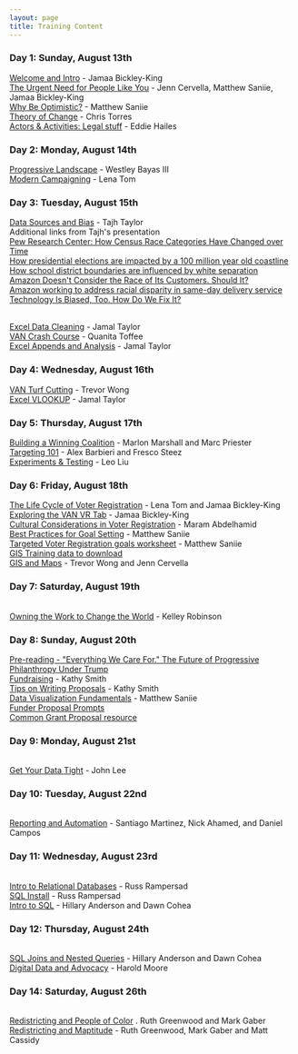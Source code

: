 ```yaml
---
layout: page
title: Training Content 
---
```


### Day 1: Sunday, August 13th

[Welcome and Intro](https://www.dropbox.com/s/lkfo0g1xcl79m47/Change%20the%20Game%20Welcome%20and%20Intro-Jamaa%20Bickley-King.pptx.pdf?dl=0) - Jamaa Bickley-King
<br>[The Urgent Need for People Like You](https://www.dropbox.com/s/ig82nkw18mse4ei/The%20Urgent%20Need%20for%20People%20like%20You-Cervella%20Saniie%20Jamaa.pdf?dl=0) - Jenn Cervella, Matthew Saniie, Jamaa Bickley-King
<br>[Why Be Optimistic?](https://www.dropbox.com/s/58f6qsvopktic15/Notes%20on%20Why%20to%20be%20Optimistic-Matthew%20Saniie.pdf?dl=0) - Matthew Saniie
<br>[Theory of Change](https://www.dropbox.com/s/q58uzlouy8l74ti/Theory%20of%20Change%20-%20Chris%20Torres.pdf?dl=0) - Chris Torres
<br>[Actors & Activities: Legal stuff](https://www.dropbox.com/s/malgw8ubqjl66qj/Actors%20%26%20Activity-Legal%20stuff-Eddie%20Hailes.pdf?dl=0) - Eddie Hailes

### Day 2: Monday, August 14th

[Progressive Landscape](https://www.dropbox.com/s/ziaig7tnaoomofm/Progressive%20Landscape-Westley%20Bayas.pdf?dl=0) - Westley Bayas III
<br>[Modern Campaigning](https://www.dropbox.com/s/tdbtiyaew7qgvhj/Modern%20Campaigning%20-%20Lena%20Tom.pdf?dl=0) - Lena Tom

### Day 3: Tuesday, August 15th

[Data Sources and Bias](https://www.dropbox.com/s/1evpmvcnpld5z6p/Data%20Sources%20and%20Bias-Tajh%20Taylor.pdf?dl=0) - Tajh Taylor
    <br>Additional links from Tajh's presentation
    <br>[Pew Research Center: How Census Race Categories Have Changed over Time](http://www.pewsocialtrends.org/interactives/multiracial-timeline/)
    <br>[How presidential elections are impacted by a 100 million year old coastline](http://www.deepseanews.com/2012/06/how-presidential-elections-are-impacted-by-a-100-million-year-old-coastline/)
    <br>[How school district boundaries are influenced by white separation](https://www.usnews.com/news/education-news/articles/2017-06-21/white-wealthy-communities-line-up-to-create-their-own-school-districts)
    <br>[Amazon Doesn't Consider the Race of Its Customers. Should It?](https://www.bloomberg.com/graphics/2016-amazon-same-day/)
    <br>[Amazon working to address racial disparity in same-day delivery service](https://www.theverge.com/2016/5/8/11634830/amazon-same-day-delivery-racial-bias-pledge)
    <br>[Technology Is Biased, Too. How Do We Fix It?](https://fivethirtyeight.com/features/technology-is-biased-too-how-do-we-fix-it/)

<br>[Excel Data Cleaning](https://www.dropbox.com/s/vl9ml42x0gn2vxq/Excel%20Data%20Cleaning-Jamal%20Taylor.pdf?dl=0) - Jamal Taylor
<br>[VAN Crash Course](https://www.dropbox.com/s/x2cya7mw1t5uklo/VAN%20101-Quanita%20Toffee.pdf?dl=0) - Quanita Toffee
<br>[Excel Appends and Analysis](https://www.dropbox.com/s/2tsbctsnzkqxxgn/Excel%20Appends%20and%20Analysis-Jamal%20Taylor.pdf?dl=0) - Jamal Taylor

### Day 4: Wednesday, August 16th

[VAN Turf Cutting](https://www.dropbox.com/s/fl7l6z1g56nu74u/VAN%20Turf%20Cutting-Trevor%20Wong.pdf?dl=0) - Trevor Wong
<br>[Excel VLOOKUP](https://www.dropbox.com/s/w0n0ds51zxzddsn/Excel%20VLOOKUP-Jamal%20Taylor.pdf?dl=0) - Jamal Taylor

### Day 5: Thursday, August 17th

[Building a Winning Coalition](https://www.dropbox.com/s/bx5xuay9w0q2akn/Building%20a%20Winning%20Coalition-Marlon%20Marshall%20Marc%20Priester.pdf?dl=0) - Marlon Marshall and Marc Priester
<br>[Targeting 101](https://www.dropbox.com/s/p9v1q8aj4b5npnt/Targeting%20101-Alex%20Barbieri%20and%20Fresco%20Steez.pdf?dl=0) - Alex Barbieri and Fresco Steez
<br>[Experiments & Testing](https://www.dropbox.com/s/6b7l91re3z3ha1o/Experiments%20and%20Testing-Leo%20Liu.pdf?dl=0) - Leo Liu

### Day 6: Friday, August 18th

[The Life Cycle of Voter Registration](https://www.dropbox.com/s/o0yq8p9foq56r29/The%20Voter%20Registration%20Life%20Cycle-Lena%20Tom%20and%20Jamaa%20Bickley-King.pdf?dl=0) - Lena Tom and Jamaa Bickley-King
<br>[Exploring the VAN VR Tab](https://www.dropbox.com/s/64i7m2eklcgbubp/Exploring%20the%20VAN%20VR%20Tab-Jamaa%20Bickley-King.pptx.pdf?dl=0) - Jamaa Bickley-King
<br>[Cultural Considerations in Voter Registration](https://www.dropbox.com/s/s7wx8yacdgeimor/Voter%20Reg%20Cultural%20Considerations-Maram.pdf?dl=0) - Maram Abdelhamid
<br>[Best Practices for Goal Setting](https://www.dropbox.com/s/wtg3ila37ukptgw/Best%20Practices%20for%20Goal%20Setting-Matthew%20Saniie.pdf?dl=0) - Matthew Saniie
<br>[Targeted Voter Registration goals worksheet](https://www.dropbox.com/s/bib37fhqcaiqz68/C3%20Targeted%20VR%20worksheet-Matthew%20Saniie.xlsx?dl=0) - Matthew Saniie
<br>[GIS Training data to download](https://www.dropbox.com/s/f6ych72aopg4i69/GIS_training_data-Trevor%20Wong.zip?dl=0)
<br>[GIS and Maps](https://www.dropbox.com/s/s5k51hz8zso1wxc/Maps%20%26%20GIS-Trevor%20Wong%20%26%20Jenn%20Cervella.pdf?dl=0) - Trevor Wong and Jenn Cervella
<br>

### Day 7: Saturday, August 19th

<br>[Owning the Work to Change the World](https://www.dropbox.com/s/eowakn6ici2qv9a/Owning%20the%20Work%20to%20Change%20the%20World-Kelley%20Robinson.pptx.pdf?dl=0) - Kelley Robinson

### Day 8: Sunday, August 20th
[Pre-reading - "Everything We Care For." The Future of Progressive Philanthropy Under Trump](https://www.insidephilanthropy.com/home/2016/11/28/the-future-of-progressive-philanthropy-under-a-trump-presidency)
<br>[Fundraising](https://www.dropbox.com/s/5gkc8i23vom12rg/Fundraising-Kathy%20Smith.pdf?dl=0) - Kathy Smith
<br>[Tips on Writing Proposals](https://www.dropbox.com/s/axoikb2uo326qpa/Tips%20for%20writing%20proposals-Kathy%20Smith.pdf?dl=0) - Kathy Smith
<br>[Data Visualization Fundamentals](https://www.dropbox.com/s/uwvpufnw60drah2/Data%20Visualization%20Fundamentals-Matthew%20Saniie.pdf?dl=0) - Matthew Saniie
<br>[Funder Proposal Prompts](https://www.dropbox.com/s/7tqsamc33enw5it/Funder%20Proposal%20Prompts-Kathy%20Smith.doc?dl=0)
<br>[Common Grant Proposal resource](http://www.agmconnect.org/resources-tools/resource-center-agm/agm-common-proposal-form)


### Day 9: Monday, August 21st
<br>[Get Your Data Tight](https://www.dropbox.com/s/cogudise4m0mwn0/Structuring%20Data%20in%20VAN-John%20Lee.pdf?dl=0) - John Lee

### Day 10: Tuesday, August 22nd
<br>[Reporting and Automation](https://www.dropbox.com/s/kem2xyh862pi8xr/Reporting%20%26%20Automation%20-%20Santiago%20Martinez%20Nick%20Ahamad%20Daniel%20Campos.pdf?dl=0) - Santiago Martinez, Nick Ahamed, and Daniel Campos

### Day 11: Wednesday, August 23rd
<br>[Intro to Relational Databases](https://www.dropbox.com/s/cm4xpdiwpnmxelr/Intro%20to%20Relational%20Databases-Russ%20Rampersad.pdf?dl=0) - Russ Rampersad
<br>[SQL Install](https://www.dropbox.com/s/mh3334ecnr83tke/SQL%20Install-Russ%20Rampersad.pdf?dl=0) - Russ Rampersad
<br>[Intro to SQL](https://www.dropbox.com/s/wl25o50lna3xsak/Intro%20to%20SQL-Hillary%20Anderson%20Dawn%20Cohea.pdf?dl=0) - Hillary Anderson and Dawn Cohea

### Day 12: Thursday, August 24th
<br>[SQL Joins and Nested Queries](https://www.dropbox.com/s/ui5m54ohkzgmmiy/SQL%20Joins-Hillary%20Anderson%20Dawn%20Cohea.pdf?dl=0) - Hillary Anderson and Dawn Cohea
<br>[Digital Data and Advocacy](https://www.dropbox.com/s/qyjayktd5s8p8ii/Digital%20Data%20in%20the%20Advocacy%20Space-Harold%20Moore.pdf?dl=0) - Harold Moore

### Day 14: Saturday, August 26th
<br>[Redistricting and People of Color](https://www.dropbox.com/s/d5o5jjk70nzigdt/Redistricting%20and%20People%20of%20Color-Ruth%20Greenwood%20and%20Mark%20Gaber.pdf?dl=0) . 
Ruth Greenwood and Mark Gaber
<br>[Redistricting and Maptitude](https://www.dropbox.com/s/kiz6tw7p3s4vu6d/Redistricting%20and%20Maptitude-Ruth%20Greenwood%20Mark%20Gaber%20and%20Matt%20Cassidy.pdf?dl=0) - Ruth Greenwood, Mark Gaber and Matt Cassidy
